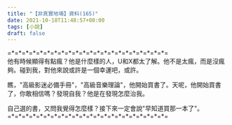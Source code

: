 ```yaml
---
title: "【非真實地場】資料(165)"
date: 2021-10-18T11:48:57+08:00
tags: [小說]
draft: false
---
```


=\*=\*=\*=\*=\*=\*=\*=\*=\*=\*=\*=\*=\*=\*=\*=\*=\*=\*=\*=\*=\*=\*=  
他有時候顯得有點瘋？他是什麼樣的人，U和X都太了解。他不是太瘋，而是沒瘋夠。碰到我，對他來說或許是一個幸運吧，或許。    

瞧，"高級影迷必備手冊"，"高級音樂理論"，他開始買書了。天呢，他開始買書了，你敢相信嗎？發現自我？他是在發現怎麼治我。  

自己選的書，又問我覺得怎麼樣？接下來一定會說"早知道買那一本了"。  
=\*=\*=\*=\*=\*=\*=\*=\*=\*=\*=\*=\*=\*=\*=\*=\*=\*=\*=\*=\*=\*=\*=  